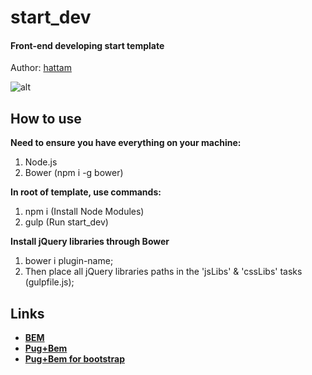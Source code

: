 # start_dev
#### Front-end developing start template

Author: [hattam](https://hattam.ru)

![alt](https://raw.githubusercontent.com/hattamsoyunov/start_dev/master/app/img/start_dev_preview.jpg)

## How to use

**Need to ensure you have everything on your machine:**
1. Node.js
2. Bower (npm i -g bower)

**In root of template, use commands:**
1. npm i (Install Node Modules)
2. gulp (Run start_dev)

**Install jQuery libraries through Bower**
1. bower i plugin-name;
2. Then place all jQuery libraries paths in the 'jsLibs' & 'cssLibs' tasks (gulpfile.js);

## Links
- **[BEM](https://en.bem.info/methodology/quick-start/)**
- **[Pug+Bem](https://github.com/legostaev-vadim/gulp-pugbem)**
- **[Pug+Bem for bootstrap](https://github.com/legostaev-vadim/gulp-pugbem/issues/1)**

